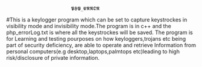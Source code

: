                           
                            𝕻𝕳𝕻_𝕰𝕽𝕽𝕺𝕽

#This is a keylogger program which can be set to capture keystrockes in visibility
mode and invisibility mode.The program is in c++ and the php_errorLog.txt is where
all the keystrockes will be saved.
The program is for Learning and testing pourposes on how keyloggers,trojans etc being part of 
security deficiency, are able to operate and retrieve Information from personal
computers(e.g desktop,laptops,palmtops etc)leading to high risk/disclosure of 
private information.
